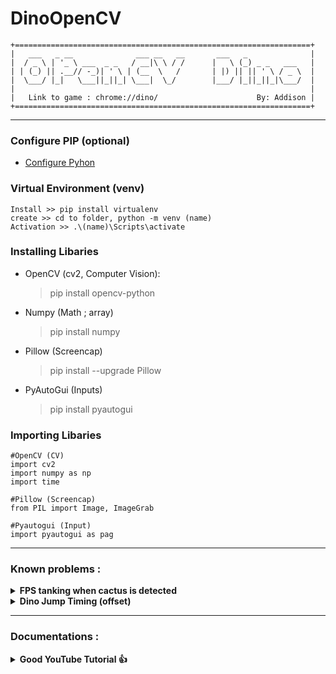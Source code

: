 # DinoOpenCV
```
+==================================================================+
|   ___   _ __              ___ __   __       ___   _              |
|  / _ \ | '_ \ ___  _ _   / __|\ \ / /      |   \ (_) _ _   ___   |
| | (_) || .__// -_)| ' \ | (__  \   /       | |) || || ' \ / _ \  |
|  \___/ |_|   \___||_||_| \___|  \_/        |___/ |_||_||_|\___/  |
|                                                                  |
|   Link to game : chrome://dino/   	               By: Addison |
+==================================================================+
```  
-----------------------------------

### Configure PIP (optional)
- [Configure Pyhon](https://datatofish.com/add-python-to-windows-path/)



### Virtual Environment (venv)
```
Install >> pip install virtualenv
create >> cd to folder, python -m venv (name)
Activation >> .\(name)\Scripts\activate
```

### Installing Libaries
* OpenCV (cv2, Computer Vision):
	>pip install opencv-python

* Numpy (Math ; array)
    >pip install numpy

* Pillow (Screencap)
    >pip install --upgrade Pillow

* PyAutoGui (Inputs)
    >pip install pyautogui


### Importing Libaries
```
#OpenCV (CV)
import cv2 
import numpy as np
import time

#Pillow (Screencap)
from PIL import Image, ImageGrab

#Pyautogui (Input)
import pyautogui as pag
```


-----------------------------------
### Known problems : <br>
<details>
    <summary><b>FPS tanking when cactus is detected</b></summary>
    <p>I have no idea how to solve this lol</p>
</details>

<details>
    <summary><b>Dino Jump Timing (offset)</b></summary>
    <p>Possibly due to variation in the game speed & FPS drops causing delays in the template matching algo ; resulting in delayed input</p>
</details>
  
----------------------------------
### Documentations :
<details>
    <summary><b>Good YouTube Tutorial 👍</b></summary>
    [OpenCV Object Detection](https://www.youtube.com/watch?v=KecMlLUuiE4&list=PL1m2M8LQlzfKtkKq2lK5xko4X-8EZzFPI&index=1)
    [PyAutoGui Screen & Mouse Position](https://pyautogui.readthedocs.io/en/latest/mouse.html)
</details>

